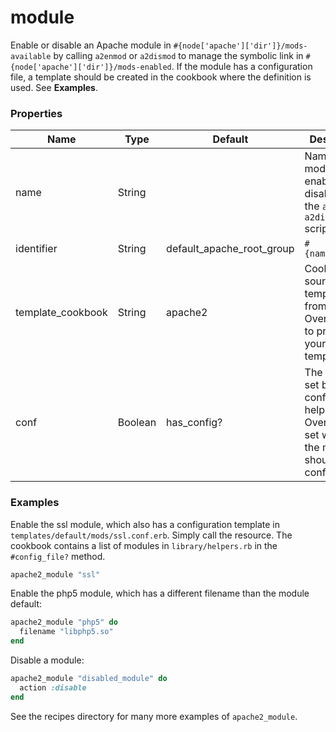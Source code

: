 # module

Enable or disable an Apache module in `#{node['apache']['dir']}/mods-available` by calling `a2enmod` or `a2dismod` to manage the symbolic link in `#{node['apache']['dir']}/mods-enabled`. If the module has a configuration file, a template should be created in the cookbook where the definition is used. See **Examples**.

### Properties

| Name              | Type    | Default                   | Description                                                                                                 |
| ----------------- | ------- | ------------------------- | ----------------------------------------------------------------------------------------------------------- |
| name              | String  |                           | Name of the module enabled or disabled with the `a2enmod` or `a2dismod` scripts.                            |
| identifier        | String  | default_apache_root_group | `#{name}_module`                                                                                            |
| template_cookbook | String  | apache2                   | Cookbook to source the template from.  Override this to provide your own template.                          |
| conf              | Boolean | has_config?               | The default is set by the config_file? helper. Override to set whether the module should have a config file |


### Examples
Enable the ssl module, which also has a configuration template in `templates/default/mods/ssl.conf.erb`. Simply call the resource. The cookbook contains a list of modules in `library/helpers.rb`  in the `#config_file?` method.

```ruby
apache2_module "ssl"
```

Enable the php5 module, which has a different filename than the module default:

```ruby
apache2_module "php5" do
  filename "libphp5.so"
end
```

Disable a module:

```ruby
apache2_module "disabled_module" do
  action :disable
end
```

See the recipes directory for many more examples of `apache2_module`.
